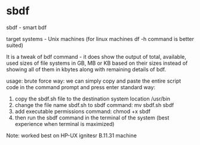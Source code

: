 # sbdf

sbdf - smart bdf 

target systems - Unix machines (for linux machines df -h command is better suited)

It is a tweak of bdf command - it does show the output of total, available, used sizes of file systems in GB, MB or KB based on their sizes instead of showing all of them in kbytes along with remaining details of bdf.

usage: 
brute force way: we can simply copy and paste the entire script code in the command prompt and press enter
standard way: 
1. copy the sbdf.sh file to the destination system location /usr/bin
2. change the file name sbdf.sh to sbdf command: mv sbdf.sh sbdf
3. add executable permissions command: chmod +x sbdf
4. then run the sbdf command in the terminal of the system (best experience when terminal is maximized)


Note: worked best on HP-UX ignitesr B.11.31 machine
